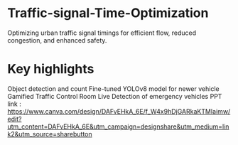 # Traffic-signal-Time-Optimization
Optimizing urban traffic signal timings for efficient flow, reduced congestion, and enhanced safety.

# Key highlights
Object detection and count
Fine-tuned YOLOv8 model for newer vehicle
Gamified Traffic Control Room
Live Detection of emergency vehicles
PPT link :
https://www.canva.com/design/DAFvEHkA_6E/f_W4x9hDjGARkaKTMIaimw/edit?utm_content=DAFvEHkA_6E&utm_campaign=designshare&utm_medium=link2&utm_source=sharebutton
